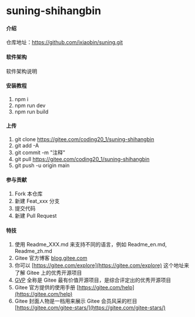 # suning-shihangbin

#### 介绍
仓库地址：https://github.com/ixiaobin/suning.git

#### 软件架构
软件架构说明


#### 安装教程

1.  npm i
2.  npm run dev
3.  npm run build

#### 上传

1.  git clone https://gitee.com/coding20_1/suning-shihangbin
2.  git add -A
3.  git commit -m "注释"
4.  git pull https://gitee.com/coding20_1/suning-shihangbin
5.  git push -u origin main

#### 参与贡献

1.  Fork 本仓库
2.  新建 Feat_xxx 分支
3.  提交代码
4.  新建 Pull Request


#### 特技

1.  使用 Readme\_XXX.md 来支持不同的语言，例如 Readme\_en.md, Readme\_zh.md
2.  Gitee 官方博客 [blog.gitee.com](https://blog.gitee.com)
3.  你可以 [https://gitee.com/explore](https://gitee.com/explore) 这个地址来了解 Gitee 上的优秀开源项目
4.  [GVP](https://gitee.com/gvp) 全称是 Gitee 最有价值开源项目，是综合评定出的优秀开源项目
5.  Gitee 官方提供的使用手册 [https://gitee.com/help](https://gitee.com/help)
6.  Gitee 封面人物是一档用来展示 Gitee 会员风采的栏目 [https://gitee.com/gitee-stars/](https://gitee.com/gitee-stars/)
